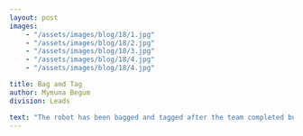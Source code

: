 ```yaml
---
layout: post
images:
    - "/assets/images/blog/18/1.jpg"
    - "/assets/images/blog/18/2.jpg"
    - "/assets/images/blog/18/3.jpg"
    - "/assets/images/blog/18/4.jpg"
    - "/assets/images/blog/18/4.jpg"

title: Bag and Tag
author: Mymuna Begum
division: Leads

text: "The robot has been bagged and tagged after the team completed building and programming the robot in the little time they had left. We hope that the robot is successful in the NYC regional this year after all the effort that went into it. "
---
```

